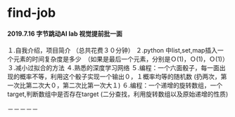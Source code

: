 # find-job
#### 2019.7.16 字节跳动AI lab 视觉提前批一面
１.自我介绍，项目简介 （总共花费３０分钟）
２.python 中list,set,map插入一个元素的时间复杂度是多少　（如果是最后一个元素，分别是Ｏ(1)，Ｏ(1)，Ｏ(1)）
３.减小过拟合的方法
４.熟悉的深度学习网络
５.编程：一个六面骰子，每一面出现的概率不等，利用这个骰子实现一个输出０，１概率均等的随机数
   (扔两次，第一次比第二次大０，第二次比第一次大１)
６.编程：一个递增的旋转数组，一个target,判断数组中是否存在target
   (二分查找，利用旋转数组以及原始递增的性质)
   
   
－－－－－
